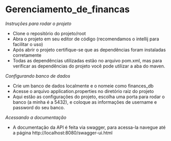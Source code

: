 # Gerenciamento_de_financas

*Instruções para rodar o projeto*

- Clone o repositório do projeto/root
- Abra o projeto em seu editor de código (recomendamos o intellij para facilitar o uso)
- Após abrir o projeto certifique-se que as dependências foram instaladas corretamente
- Todas as dependências utilizadas estão no arquivo pom.xml, mas para verificar as dependências do projeto você pode utilizar a aba do maven.

*Configurando banco de dados*

- Crie um banco de dados localmente e o nomeie como finances_db
- Acesse o arquivo application.properties no diretório raiz do projeto
- Aqui estão as configurações do projeto, escolha uma porta para rodar o banco (a minha é a 5432), e coloque as informações de username e password do seu banco.

*Acessando a documentação*

- A documentação da API é feita via swagger, para acessa-la navegue até a página http://localhost:8080/swagger-ui.html

